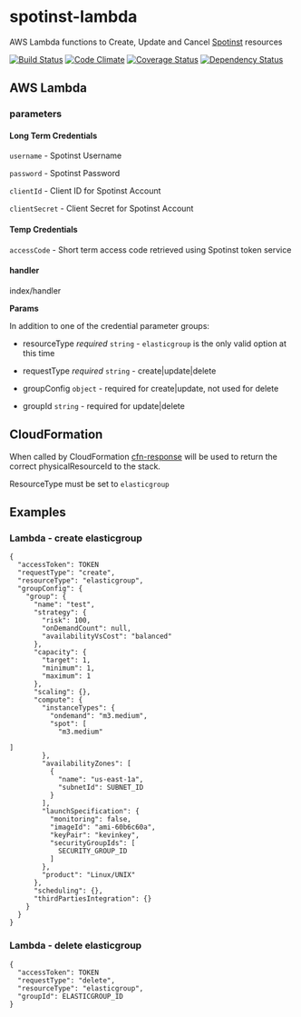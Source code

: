 # spotinst-lambda

AWS Lambda functions to Create, Update and Cancel [Spotinst](http://spotinst.com) resources


[![Build
Status](https://travis-ci.org/SungardAS/spotinst-lambda.svg?branch=master)](https://travis-ci.org/SungardAS/spotinst-lambda?branch=master)
[![Code
Climate](https://codeclimate.com/github/SungardAS/spotinst-lambda/badges/gpa.svg?branch=master)](https://codeclimate.com/github/SungardAS/spotinst-lambda?branch=master)
[![Coverage
Status](https://coveralls.io/repos/SungardAS/spotinst-lambda/badge.svg?branch=master)](https://coveralls.io/r/SungardAS/spotinst-lambda?branch=master)
[![Dependency
Status](https://david-dm.org/SungardAS/spotinst-lambda.svg?branch=master)](https://david-dm.org/SungardAS/spotinst-lambda?branch=master)

## AWS Lambda

### parameters

#### Long Term Credentials

`username` - Spotinst Username

`password` - Spotinst Password

`clientId` - Client ID for Spotinst Account

`clientSecret` - Client Secret for Spotinst Account

#### Temp Credentials

`accessCode` - Short term access code retrieved using Spotinst token
service


#### handler
index/handler

**Params**

In addition to one of the credential parameter groups:

- resourceType *required* `string` - `elasticgroup` is the only valid
  option at this time

- requestType *required* `string` - create|update|delete

- groupConfig `object` - required for create|update, not used for delete

- groupId `string` - required for update|delete



## CloudFormation

When called by CloudFormation [cfn-response](http://docs.aws.amazon.com/AWSCloudFormation/latest/UserGuide/aws-properties-lambda-function-code.html#cfn-lambda-function-code-cfnresponsemodule)
will be used to return the correct physicalResourceId to the stack.

ResourceType must be set to `elasticgroup`


## Examples

### Lambda - create elasticgroup

    {
      "accessToken": TOKEN
      "requestType": "create",
      "resourceType": "elasticgroup",
      "groupConfig": {
        "group": {
          "name": "test",
          "strategy": {
            "risk": 100,
            "onDemandCount": null,
            "availabilityVsCost": "balanced"
          },
          "capacity": {
            "target": 1,
            "minimum": 1,
            "maximum": 1
          },
          "scaling": {},
          "compute": {
            "instanceTypes": {
              "ondemand": "m3.medium",
              "spot": [
                "m3.medium"
                                                                                                                                      ]
            },
            "availabilityZones": [
              {
                "name": "us-east-1a",
                "subnetId": SUBNET_ID
              }
            ],
            "launchSpecification": {
              "monitoring": false,
              "imageId": "ami-60b6c60a",
              "keyPair": "kevinkey",
              "securityGroupIds": [
                SECURITY_GROUP_ID
              ]
            },
            "product": "Linux/UNIX"
          },
          "scheduling": {},
          "thirdPartiesIntegration": {}
        }
      }
    }

### Lambda - delete elasticgroup

    {
      "accessToken": TOKEN
      "requestType": "delete",
      "resourceType": "elasticgroup",
      "groupId": ELASTICGROUP_ID
    }
